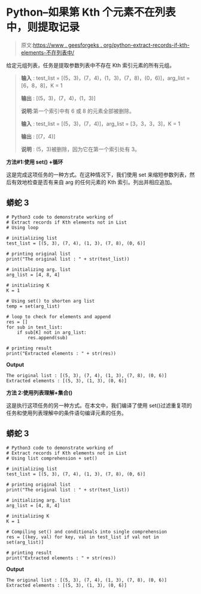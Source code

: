 # Python–如果第 Kth 个元素不在列表中，则提取记录

> 原文:[https://www . geesforgeks . org/python-extract-records-if-kth-elements-不在列表中/](https://www.geeksforgeeks.org/python-extract-records-if-kth-elements-not-in-list/)

给定元组列表，任务是提取参数列表中不存在 Kth 索引元素的所有元组。

> **输入** : test_list = [(5，3)，(7，4)，(1，3)，(7，8)，(0，6)]，arg_list = [6，8，8]，K = 1
> 
> **输出** : [(5，3)，(7，4)，(1，3)]
> 
> **说明**:第一个索引中有 6 或 8 的元素全部被删除。
> 
> **输入** : test_list = [(5，3)，(7，4)]，arg_list = [3，3，3，3]，K = 1
> 
> **输出** : [(7，4)]
> 
> **说明** : (5，3)被删除，因为它在第一个索引处有 3。

**方法#1:使用 set() +循环**

这是完成这项任务的一种方式。在这种情况下，我们使用 set 来缩短参数列表，然后有效地检查是否有来自 arg 的任何元素的 Kth 索引。列出并相应追加。

## 蟒蛇 3

```
# Python3 code to demonstrate working of
# Extract records if Kth elements not in List
# Using loop

# initializing list
test_list = [(5, 3), (7, 4), (1, 3), (7, 8), (0, 6)]

# printing original list
print("The original list : " + str(test_list))

# initializing arg. list
arg_list = [4, 8, 4]

# initializing K
K = 1

# Using set() to shorten arg list
temp = set(arg_list)

# loop to check for elements and append
res = []
for sub in test_list:
    if sub[K] not in arg_list:
        res.append(sub)

# printing result
print("Extracted elements : " + str(res))
```

**Output**

```
The original list : [(5, 3), (7, 4), (1, 3), (7, 8), (0, 6)]
Extracted elements : [(5, 3), (1, 3), (0, 6)]

```

**方法 2:使用列表理解+集合()**

这是执行这项任务的另一种方式。在本文中，我们编译了使用 set()过滤重复项的任务和使用列表理解中的条件语句编译元素的任务。

## 蟒蛇 3

```
# Python3 code to demonstrate working of
# Extract records if Kth elements not in List
# Using list comprehension + set()

# initializing list
test_list = [(5, 3), (7, 4), (1, 3), (7, 8), (0, 6)]

# printing original list
print("The original list : " + str(test_list))

# initializing arg. list
arg_list = [4, 8, 4]

# initializing K
K = 1

# Compiling set() and conditionals into single comprehension
res = [(key, val) for key, val in test_list if val not in set(arg_list)]

# printing result
print("Extracted elements : " + str(res))
```

**Output**

```
The original list : [(5, 3), (7, 4), (1, 3), (7, 8), (0, 6)]
Extracted elements : [(5, 3), (1, 3), (0, 6)]

```
